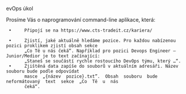 evOps úkol  

  

Prosíme Vás o naprogramování command-line aplikace, která:  

     •     Připojí se na https://www.cts-tradeit.cz/kariera/  

     •     Zjistí, jaké aktuálně hledáme pozice. Pro každou nabízenou pozici proklikem zjistí obsah sekce  
           „Co Tě u nás čeká“. Například pro pozici Devops Engineer – Junior/Medior je to text začínající:  
           „Staneš se součástí rychle rostoucího DevOps týmu, který …“.  
     •     Zjištěná data zapíše do souborů v aktuálním adresáři. Název souboru bude podle odpovídat  
           masce  „{název  pozice}.txt”.  Obsah  souboru  bude  neformátovaný  text  sekce  „Co  Tě  u  nás  
           čeká“.  
